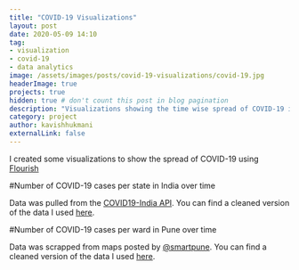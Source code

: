 ```yaml
---
title: "COVID-19 Visualizations"
layout: post
date: 2020-05-09 14:10
tag:
- visualization
- covid-19
- data analytics
image: /assets/images/posts/covid-19-visualizations/covid-19.jpg
headerImage: true
projects: true
hidden: true # don't count this post in blog pagination
description: "Visualizations showing the time wise spread of COVID-19 in India"
category: project
author: kavishhukmani
externalLink: false
---
```

I created some visualizations to show the spread of COVID-19 using [Flourish](https://flourish.studio/)

#Number of COVID-19 cases per state in India over time

<div class="flourish-embed flourish-bar-chart-race" data-src="visualisation/2301431" data-url="https://flo.uri.sh/visualisation/2301431/embed"><script src="https://public.flourish.studio/resources/embed.js"></script></div>

Data was pulled from the [COVID19-India API](https://api.covid19india.org/).
You can find a cleaned version of the data I used [here](/assets/documents/covid-19-visualizations/India-time-series-COVID-19-cases-by-state.csv).

#Number of COVID-19 cases per ward in Pune over time

<div class="flourish-embed flourish-bar-chart-race" data-src="visualisation/2304825" data-url="https://flo.uri.sh/visualisation/2304825/embed"><script src="https://public.flourish.studio/resources/embed.js"></script></div>

Data was scrapped from maps posted by [@smartpune](https://twitter.com/SmartPune?s=20).
You can find a cleaned version of the data I used [here](/assets/documents/covid-19-visualizations/PMC-time-series-COVID-19-cases-by-ward.csv).
